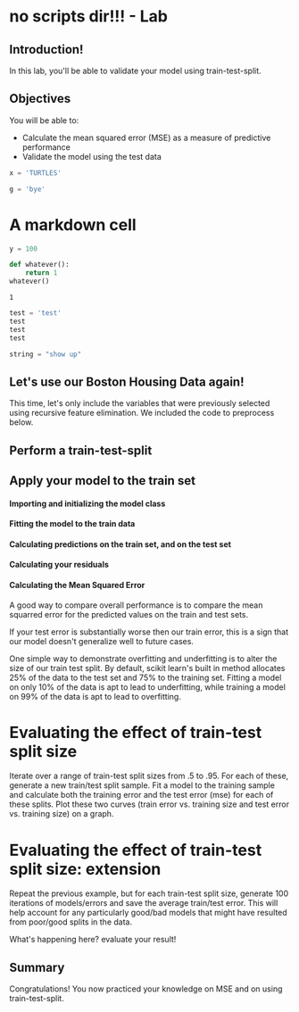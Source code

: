 # no scripts dir!!! - Lab

## Introduction!

In this lab, you'll be able to validate your model using train-test-split.


## Objectives

You will be able to:

- Calculate the mean squared error (MSE) as a measure of predictive performance
- Validate the model using the test data



```python
x = 'TURTLES'
```


```python
g = 'bye'
```

# A markdown cell


```python
y = 100
```


```python
def whatever():
    return 1
whatever()
```




    1




```python
test = 'test'
test
test
test
```


```python
string = "show up"
```

## Let's use our Boston Housing Data again!

This time, let's only include the variables that were previously selected using recursive feature elimination. We included the code to preprocess below.

## Perform a train-test-split

## Apply your model to the train set

#### Importing and initializing the model class

#### Fitting the model to the train data

#### Calculating predictions on the train set, and on the test set

#### Calculating your residuals

#### Calculating the Mean Squared Error
A good way to compare overall performance is to compare the mean squarred error for the predicted values on the train and test sets.

If your test error is substantially worse then our train error, this is a sign that our model doesn't generalize well to future cases.

One simple way to demonstrate overfitting and underfitting is to alter the size of our train test split. By default, scikit learn's built in method allocates 25% of the data to the test set and 75% to the training set. Fitting a model on only 10% of the data is apt to lead to underfitting, while training a model on 99% of the data is apt to lead to overfitting.

# Evaluating the effect of train-test split size

Iterate over a range of train-test split sizes from .5 to .95. For each of these, generate a new train/test split sample. Fit a model to the training sample and calculate both the training error and the test error (mse) for each of these splits. Plot these two curves (train error vs. training size and test error vs. training size) on a graph.

# Evaluating the effect of train-test split size: extension

Repeat the previous example, but for each train-test split size, generate 100 iterations of models/errors and save the average train/test error. This will help account for any particularly good/bad models that might have resulted from poor/good splits in the data. 

What's happening here? evaluate your result!

##  Summary 

Congratulations! You now practiced your knowledge on MSE and on using train-test-split.
